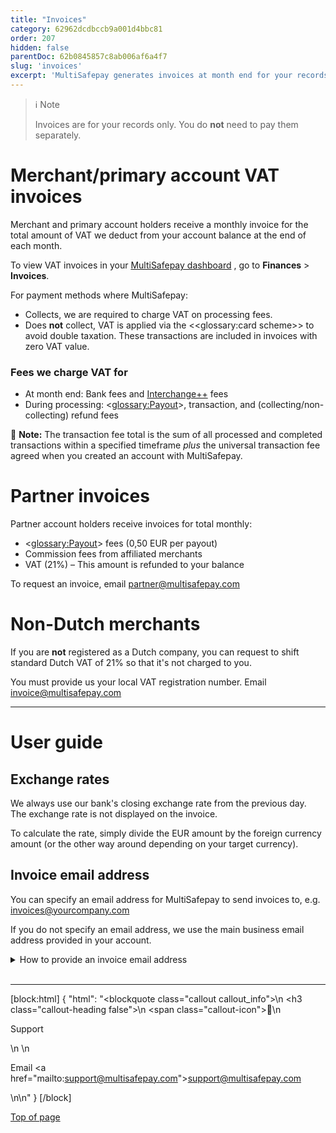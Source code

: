 ```yaml
---
title: "Invoices"
category: 62962dcdbccb9a001d4bbc81
order: 207
hidden: false
parentDoc: 62b0845857c8ab006af6a4f7
slug: 'invoices'
excerpt: 'MultiSafepay generates invoices at month end for your records.'
---
```

> ℹ Note
>
> Invoices are for your records only. You do **not** need to pay them separately. 

# Merchant/primary account VAT invoices

Merchant and primary account holders receive a monthly invoice for the total amount of VAT we deduct from your account balance at the end of each month.

To view VAT invoices in your <a href="https://merchant.multisafepay.com" target="_blank">MultiSafepay dashboard</a> <i class="fa fa-external-link" style="font-size:12px;color:#8b929e"></i>, go to **Finances** > **Invoices**.

For payment methods where MultiSafepay:

- Collects, we are required to charge VAT on processing fees.
- Does **not** collect, VAT is applied via the <<glossary:card scheme>> to avoid double taxation. These transactions are included in invoices with zero VAT value.

### Fees we charge VAT for

- At month end: Bank fees and [Interchange++](/docs/interchange/) fees
- During processing: <<glossary:Payout>>, transaction, and (collecting/non-collecting) refund fees

📘 **Note:** The transaction fee total is the sum of all processed and completed transactions within a specified timeframe _plus_ the universal transaction fee agreed when you created an account with MultiSafepay.

</details>  

# Partner invoices

Partner account holders receive invoices for total monthly:

- <<glossary:Payout>> fees (0,50 EUR per payout)
- Commission fees from affiliated merchants
- VAT (21%) – This amount is refunded to your balance

To request an invoice, email <partner@multisafepay.com>

# Non-Dutch merchants 

If you are **not** registered as a Dutch company, you can request to shift standard Dutch VAT of 21% so that it's not charged to you. 

You must provide us your local VAT registration number. Email <invoice@multisafepay.com>
<br>

___

# User guide

## Exchange rates

We always use our bank's closing exchange rate from the previous day.  
The exchange rate is not displayed on the invoice. 

To calculate the rate, simply divide the EUR amount by the foreign currency amount (or the other way around depending on your target currency).

## Invoice email address

You can specify an email address for MultiSafepay to send invoices to, e.g. invoices@yourcompany.com

If you do not specify an email address, we use the main business email address provided in your account.

<details id=“how-to-provide-invoice-email-address”>
<summary>How to provide an invoice email address</summary>
<br>

1. Sign in to your <a href="https://merchant.multisafepay.com" target="_blank">MultiSafepay dashboard</a> <i class="fa fa-external-link" style="font-size:12px;color:#8b929e"></i>.
2. From the account list at the top-right of your screen, click **Account information**.
3. On the **Contact details** page, in the **Invoices email** field, enter the email address.
4. Click **Save**. 
</details>
<br>

---

[block:html]
{
  "html": "<blockquote class=\"callout callout_info\">\n    <h3 class=\"callout-heading false\">\n        <span class=\"callout-icon\">💬</span>\n        <p>Support</p>\n    </h3>\n    <p>Email <a href=\"mailto:support@multisafepay.com\">support@multisafepay.com</a></p>\n</blockquote>\n"
}
[/block]

[Top of page](#)
